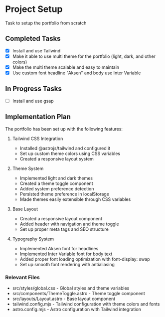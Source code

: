 # Project Setup
   
Task to setup the portfolio from scratch
   
## Completed Tasks

- [x] Install and use Tailwind
- [x] Make it able to use multi theme for the portfolio (light, dark, and other colors)
- [x] Make the multi theme scalable and easy to maintain
- [x] Use custom font headline "Aksen" and body use Inter Variable
   
## In Progress Tasks

- [ ] Install and use gsap
   
## Implementation Plan

The portfolio has been set up with the following features:

1. Tailwind CSS Integration
   - Installed @astrojs/tailwind and configured it
   - Set up custom theme colors using CSS variables
   - Created a responsive layout system

2. Theme System
   - Implemented light and dark themes
   - Created a theme toggle component
   - Added system preference detection
   - Persisted theme preference in localStorage
   - Made themes easily extensible through CSS variables

3. Base Layout
   - Created a responsive layout component
   - Added header with navigation and theme toggle
   - Set up proper meta tags and SEO structure

4. Typography System
   - Implemented Aksen font for headlines
   - Implemented Inter Variable font for body text
   - Added proper font loading optimization with font-display: swap
   - Set up smooth font rendering with antialiasing
   
### Relevant Files

- src/styles/global.css - Global styles and theme variables
- src/components/ThemeToggle.astro - Theme toggle component
- src/layouts/Layout.astro - Base layout component
- tailwind.config.mjs - Tailwind configuration with theme colors and fonts
- astro.config.mjs - Astro configuration with Tailwind integration
   